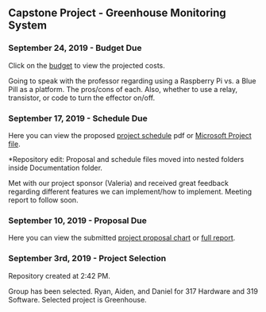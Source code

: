 Capstone Project - Greenhouse Monitoring System
-----------------------------------------------

### September 24, 2019 - Budget Due

Click on the [budget](https://github.com/DBoo92/317Hardware/blob/master/documentation/budget/GreenhouseBudget.xlsx) to view the projected costs.

Going to speak with the professor regarding using a Raspberry Pi vs. a Blue Pill as a platform. The pros/cons of each. Also, whether to use a relay, transistor, or code to turn the effector on/off.


### September 17, 2019 - Schedule Due

Here you can view the proposed [project schedule](https://github.com/DBoo92/317Hardware/blob/master/documentation/schedule/Project1.pdf) pdf or [Microsoft Project file](https://github.com/DBoo92/317Hardware/blob/master/documentation/schedule/Project1.mpp).

*Repository edit: Proposal and schedule files moved into nested folders inside Documentation folder.

Met with our project sponsor (Valeria) and received great feedback regarding different features we can implement/how to implement. Meeting report to follow soon.


### September 10, 2019 - Proposal Due

Here you can view the submitted [project proposal chart](https://github.com/DBoo92/317Hardware/blob/master/documentation/proposal/ProposalContentStudentNameRev03.pdf) or [full report](https://github.com/DBoo92/317Hardware/blob/master/documentation/proposal/PDFMailer111.pdf).


### September 3rd, 2019 - Project Selection

Repository created at 2:42 PM.

Group has been selected. Ryan, Aiden, and Daniel for 317 Hardware and 319 Software.
Selected project is Greenhouse.






